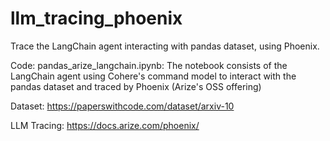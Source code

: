 # llm_tracing_phoenix
Trace the LangChain agent interacting with pandas dataset, using Phoenix. 

Code:
pandas_arize_langchain.ipynb: The notebook consists of the LangChain agent using Cohere's command model to interact with the pandas dataset and traced by Phoenix (Arize's OSS offering)

Dataset: https://paperswithcode.com/dataset/arxiv-10

LLM Tracing: https://docs.arize.com/phoenix/
